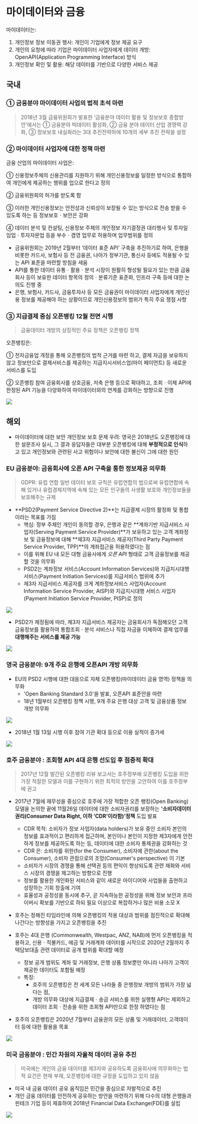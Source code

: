 # 마이데이터와 금융

마이데이터는:

1. 개인정보 정보 이동권 행사: 개인이 기업에게 정보 제공 요구
2. 개인의 요청에 따라 기업은 마이데이터 사업자에게 데이터 개방: OpenAPI(Application Programming Interface) 방식
3. 개인정보 확인 및 활용: 해당 데이터를 기반으로 다양한 서비스 제공







## 국내

### ① 금융분야 마이데이터 사업의 법적 초석 마련

> 2018년 3월 금융위원회가 발표한 ‘금융분야 데이터 활용 및 정보보호 종합방안’에서는 ① 금융분야 빅데이터 활성화, ② 금융 분야 데이터 산업 경쟁력 강화, ③ 정보보호 내실화라는 3대 추진전략하에 10개의 세부 추진 전략을 설정

### ② 마이데이터 사업자에 대한 정책 마련

 금융 산업의 마이데이터 사업은:

 ① 신용정보주체의 신용관리를 지원하기 위해 개인신용정보를 일정한 방식으로 통합하여 개인에게 제공하는 행위를 업으로 한다고 정의

② 금융위원회의 허가를 받도록 함 

③ 이러한 개인신용정보는 안전성과 신뢰성이 보장될 수 있는 방식으로 전송 받을 수 있도록 하는 등 정보보호ㆍ보안은 강화

④ 데이터 분석 및 컨설팅, 신용정보 주체의 개인정보 자기결정권 대리행사 및 투자일임업ㆍ투자자문업 등을 부수ㆍ겸영 업무로 허용하며 업무범위를 정의 

- 금융위원회는 2019년 2월부터 ‘데이터 표준 API’ 구축을 추진하기로 하여, 은행을 비롯한 카드사, 보험사 등 전 금융권, 나아가 정부기관, 통신사 등에도 적용될 수 있는 API 표준을 마련할 방침을 세움
- API를 통한 데이터 유통ㆍ활용ㆍ분석 시장이 원활히 형성될 필요가 있는 만큼 금융회사 등이 보유한 데이터 항목의 정의ㆍ분류기준 표준화, 인프라 구축 등에 대한 논의도 진행 중
- 은행, 보험사, 카드사, 금융투자사 등 모든 금융권이 마이데이터 사업자에게 개인신용 정보를 제공해야 하는 상황이므로 개인신용정보의 범위가 특히 주요 쟁점 사항

### ③ 지급결제 중심 오픈뱅킹 12월 전면 시행

>  금융데이터 개방의 상징적인 주요 정책은 오픈뱅킹 정책

오픈뱅킹은:

① 전자금융업 개정을 통해 오픈뱅킹의 법적 근거를 마련 하고, 결제 자금을 보유하지 않고 정보만으로 결제서비스를 제공하는 지급지시서비스업(마이 페이먼트) 등 새로운 서비스를 도입

② 오픈뱅킹 참여 금융회사를 상호금융, 저축 은행 등으로 확대하고, 조회ㆍ이체 API에 한정된 API 기능을 다양화하여 마이데이터와의 연계를 강화하는 방향으로 진행

![](../Images/openbanking.PNG)







## 해외

- 마이데이터에 대한 보안 개인정보 보호 문제 우려: 영국은 2018년도 오픈뱅킹에 대한 설문조사 실시, 그 결과 응답자들은 대부분 오픈뱅킹에 대해 **부정적으로 인식**하고 있고 개인정보와 관련된 사고 위험이나 보안에 대한 불신이 그에 대한 원인



 ### EU 금융분야: 금융회사에 오픈 API 구축을 통한 정보제공 의무화

> GDPR: 유럽 연합 일반 데이터 보호 규칙은 유럽연합의 법으로써 유럽연합에 속해 있거나 유럽경제지역에 속해 있는 모든 인구들의 사생활 보호와 개인정보들을 보호해주는 규제

- **PSD2(Payment Service Directive 2)**는 지급결제 시장의 활정화 및 통합이라는 목표를 가짐
  - 핵심: 정부 주체인 개인이 동의할 경우, 은행과 같은 **계좌기반 지급서비스 사업자(Serving Payment Service Provider)**가 보유하고 있는 고객 계좌정보 및 금융정보에 대해 **제3자 지급서비스 제공자(Third Party Payment Service Provider, TPP)**의 계좌접근을 허용하였다는 점
  -  이를 위해 EU 내 모든 대형 금융사에게 *오픈 API* 형태로 고객 금융정보를 제공할 것을 의무화
  - PSD2는 계좌정보 서비스(Account Information Services)와 지급지시대행 서비스(Payment Initiation Services)를 지급서비스 범위에 추가
  -  제3자 지급서비스 제공자를 크게 계좌정보서비스 사업자(Account Information Service Provider, AISP)와 지급지시대행 서비스 사업자(Payment Initiation Service Provider, PISP)로 정의

![](../Images/psd2.PNG)

- PSD2가 제정됨에 따라, 제3자 지급서비스 제공자는 금융회사가 독점해오던 고객 금융정보를 활용하여 통합조회ㆍ분석 서비스나 직접 자금을 이체하여 결제 업무를 **대행해주는 서비스를 제공 가능**

![](../Images/psd22.PNG)



### 영국 금융분야: 9개 주요 은행에 오픈API 개방 의무화

- EU의 PSD2 시행에 대한 대응으로 자체 오픈뱅킹(마이데이터 금융 영역) 정책을 의무화
  - 'Open Banking Standard 3.0'을 발표, 오픈API 표준안을 마련
  - 18년 1월부터 오픈뱅킹 정책 시행, 9개 주요 은행 대상 고객 및 금융상품 정보 개방 의무화

![](../Images/englandopenapi.PNG)

- 2018년 1월 13일 시행 이후 참여 기관 확대 등으로 이용 실적이 증가세

![](../Images/englandopenapi2.PNG)



### 호주 금융분야 : 조회형 API 4대 은행 선도입 후 점증적 확대

> 2017년 12월 발간된 오픈뱅킹 리뷰 보고서는 호주정부에 오픈뱅킹 도입을 위한 가장 적절한 모델과 이를 구현하기 위한 최적의 방안을 고안하여 이를 호주정부에 권고



- 2017년 7월에 재무성을 중심으로 호주에 가장 적합한 오픈 뱅킹(Open Banking) 모델을 논의한 끝에 11월26일 데이터에 대한 소비자권리를 보장하는 **‘소비자데이터권리(Consumer Data Right, 이하 ‘CDR’이라함)’정책** 도입 발표
  - CDR 목적: 소비자가 정보 사업자(data holders)가 보유 중인 소비자 본인의 정보를 효과적이고 편리하게 접근하며, 본인이나 본인이 지정한 제3자에게 안전하게 정보를 제공하도록 하는 등, 데이터에 대한 소비자 통제권을 강화하는 것
  - CDR 은: 소비자를 위한(for the Consumer), 소비자에 관한(about the Consumer), 소비자 관점으로의 조망(Consumer's  perspective) 이 기본
  - 소비자가 시장의 경쟁을 통해 선택권 등의 편익이 향상되도록 관련 재화와 서비스 시장의 경쟁을 제고하는 방향으로 진행
  - 정보를 활용한 개인화된 서비스와 같이 새로운 아이디어와 사업들을 출현하고 성장하는 기회 창출에 기여
  - 효율성과 공정성을 동시에 추구, 곧 지속하능한 공정성을 위해 정보 보안과 프라이버시 확보를 기반으로 하되 필요 이상으로 복잡하거나 많은 비용 소모 X

- 호주는 정해진 타임라인에 의해 오픈뱅킹의 적용 대상과 범위를 점진적으로 확대해 나간다는 방향성을 가지고 오픈뱅킹을 추진
- 호주는 4대 은행 (Commonwealth, Westpac, ANZ, NAB)에 먼저 오픈뱅킹을 적용하고, 신용ㆍ직불카드, 에금 및 거래계좌 데이터를 시작으로  2020년 2월까지 주택담보대출 관련 데이터로 공개 범위를 확대할 예정
  - 정보 공개 범위도 계좌 및 거래정보, 은행 상품 정보뿐만 아니라 나아가 고객이 제공한 데이터도 포함될 예정
  - 특징:  
    - 호주의 오픈뱅킹은 전 세계 모든 나라들 중 은행정보 개방의 범위가 가장 넓다는 점,
    - 개방 의무화 대상에 지급결제ㆍ송금 서비스를 위한 실행형 API는 제외하고 데이터 조회ㆍ전송을 위한 조회형 API만으로 한정 하였다는 점

- 호주의 오픈뱅킹은 2020년 7월부터 금융권의 모든 상품 및 거래데이터, 고객데이터 등에 대한 활용을 목표

![](../Images/호주openapi.PNG)



### 미국 금융분야 : 민간 차원의 자율적 데이터 공유 추진

> 미국에는 개인의 금융 데이터를 제3자와 공유하도록 금융회사에 의무화하는 법적 요건은 현재 부재, 오픈뱅킹에 대한 규정을 도입하고 있지 않음

- 미국 내 금융 데이터 공유 움직임은 민간을 중심으로 자발적으로 추진
- 개인 금융 데이터를 안전하게 공유하는 방안을 마련하기 위해 다수의 대형 은행들과 핀테크 기업 등이 제휴하여 2018년 Financial Data Exchange(FDE)를 설립

![](../Images/미국openapi.PNG)